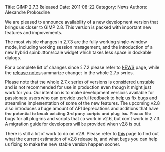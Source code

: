 Title: GIMP 2.7.3 Released
Date: 2011-08-22
Category: News
Authors: Alexandre Prokoudine

We are pleased to announce availability of a new development version that brings us closer to GIMP 2.8. This version is packed with important new features and improvements.

The most visible changes in 2.7.3 are the fully working single-window mode, including working session management, and the introduction of a new hybrid spinbutton/scale widget which takes less space in dockable dialogs.

For a complete list of changes since 2.7.2 please refer to [NEWS](http://developer.gimp.org/NEWS) page, while the [release notes](http://www.gimp.org/release-notes/gimp-2.7.html) summarize changes in the whole 2.7.x series.

Please note that the whole 2.7.x series of versions is considered unstable and is not recommended for use in production even though it might just work for you. Our intention is to make development versions available for passionate users who can provide useful feedback to help us fix bugs and streamline implementation of some of the new features. The upcoming v2.8 also introduces a huge amount of API deprecations and additions that have the potential to break existing 3rd party scripts and plug-ins. Please file bugs for all plug-ins and scripts that do work in v2.6, but don't work in 2.7.3. A migration guide for developers will be provided when v2.8 is out.

There is still a lot of work to do on v2.8. Please refer to [this](https://web.archive.org/web/20120801115204/http://tasktaste.com/projects/Enselic/gimp-2-8) page to find out what the current estimation of v2.8 release is, and what bugs you can help us fixing to make the new stable version happen sooner.
